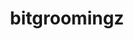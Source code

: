 ---
title: "bitgroomingz"
layout: cache
categories: [package, develop]
meta: {"compilers": ["gcc@11.4.0"], "num_specs": 5, "num_specs_by_stack": {"e4s": 5, "root": 5}, "oss": ["ubuntu22.04"], "platforms": ["linux"], "stacks": ["e4s", "root"], "targets": ["x86_64_v3"], "versions": ["2022-10-14"]}
spec_details: [{"compiler": "gcc@11.4.0", "hash": "laoa564bt4os4ujywgaqc4fqw5e4chz4", "os": "ubuntu22.04", "platform": "linux", "size": "-", "stacks": ["e4s", "root"], "target": "x86_64_v3", "variants": ["build_system=cmake", "build_type=Release", "commit=a018b20cca9f7d6a5396ab36230e4be6ae1cb25b", "generator=make", "~ipo", "+shared"], "versions": ["2022-10-14"]}, {"compiler": "gcc@11.4.0", "hash": "lllkedcsh2qgvayf2nvwl4rgjf22qrio", "os": "ubuntu22.04", "platform": "linux", "size": "-", "stacks": ["e4s", "root"], "target": "x86_64_v3", "variants": ["build_system=cmake", "build_type=Release", "commit=a018b20cca9f7d6a5396ab36230e4be6ae1cb25b", "generator=make", "~ipo", "+shared"], "versions": ["2022-10-14"]}, {"compiler": "gcc@11.4.0", "hash": "lpkt26pyokoqvqybuqpskkccu4lo5ni6", "os": "ubuntu22.04", "platform": "linux", "size": "-", "stacks": ["e4s", "root"], "target": "x86_64_v3", "variants": ["build_system=cmake", "build_type=Release", "commit=a018b20cca9f7d6a5396ab36230e4be6ae1cb25b", "generator=make", "~ipo", "+shared"], "versions": ["2022-10-14"]}, {"compiler": "gcc@11.4.0", "hash": "nfvxv7hgmwo2e33e5nw5bejvagau3nzk", "os": "ubuntu22.04", "platform": "linux", "size": "-", "stacks": ["e4s", "root"], "target": "x86_64_v3", "variants": ["build_system=cmake", "build_type=Release", "commit=a018b20cca9f7d6a5396ab36230e4be6ae1cb25b", "generator=make", "~ipo", "+shared"], "versions": ["2022-10-14"]}, {"compiler": "gcc@11.4.0", "hash": "pl5nltb23ydt6jmgswnqlxciuqtwoblh", "os": "ubuntu22.04", "platform": "linux", "size": "-", "stacks": ["e4s", "root"], "target": "x86_64_v3", "variants": ["build_system=cmake", "build_type=Release", "commit=a018b20cca9f7d6a5396ab36230e4be6ae1cb25b", "generator=make", "~ipo", "+shared"], "versions": ["2022-10-14"]}]
---